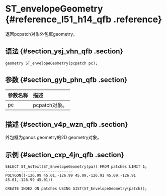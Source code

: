 # ST\_envelopeGeometry {#reference_l51_h14_qfb .reference}

返回pcpatch对象外包框geometry。

## 语法 {#section_ysj_vhn_qfb .section}

```
geometry ST_envelopeGeometry(pcpatch pc);
```

## 参数 {#section_gyb_phn_qfb .section}

|参数名称|描述|
|:---|:-|
|pc|pcpatch对象。|

## 描述 {#section_v4p_wzn_qfb .section}

外包框为ganos geometry的2D geometry对象。

## 示例 {#section_cxp_4jn_qfb .section}

```
SELECT ST_AsText(ST_EnvelopeGeometry(pa)) FROM patches LIMIT 1;
------------------------------
POLYGON((-126.99 45.01,-126.99 45.09,-126.91 45.09,-126.91 45.01,-126.99 45.01))

CREATE INDEX ON patches USING GIST(ST_EnvelopeGeometry(patch));
```

